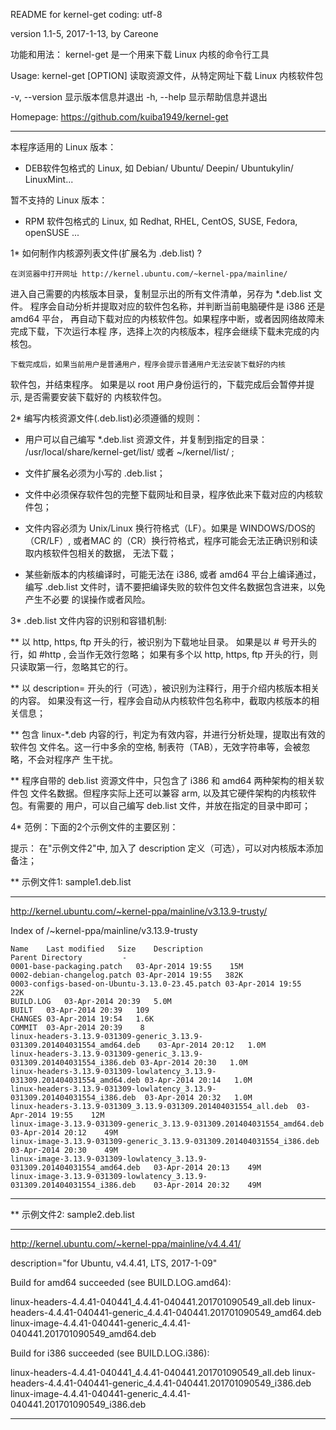 README for kernel-get 
coding: utf-8


version 1.1-5, 2017-1-13, by Careone

功能和用法：
kernel-get 是一个用来下载 Linux 内核的命令行工具 

Usage: kernel-get [OPTION]
读取资源文件，从特定网址下载 Linux 内核软件包

  -v, --version    显示版本信息并退出
  -h, --help       显示帮助信息并退出

Homepage: https://github.com/kuiba1949/kernel-get


 -----------------------------------

本程序适用的 Linux 版本： 

  * DEB软件包格式的 Linux, 如 Debian/ Ubuntu/ Deepin/ Ubuntukylin/ LinuxMint...

暂不支持的 Linux 版本：

  * RPM 软件包格式的 Linux, 如 Redhat, RHEL, CentOS, SUSE, Fedora, openSUSE ...


 1* 如何制作内核源列表文件(扩展名为 .deb.list) ?

	在浏览器中打开网址 http://kernel.ubuntu.com/~kernel-ppa/mainline/
   进入自己需要的内核版本目录，复制显示出的所有文件清单，另存为 *.deb.list 文件。
   程序会自动分析并提取对应的软件包名称，并判断当前电脑硬件是 i386 还是 amd64 平台，
   再自动下载对应的内核软件包。如果程序中断，或者因网络故障未完成下载，下次运行本程
   序，选择上次的内核版本，程序会继续下载未完成的内核包。

	下载完成后，如果当前用户是普通用户，程序会提示普通用户无法安装下载好的内核
  软件包，并结束程序。
        如果是以 root 用户身份运行的，下载完成后会暂停并提示, 是否需要安装下载好的
  内核软件包。
    

 2* 编写内核资源文件(.deb.list)必须遵循的规则：

   * 用户可以自己编写 *.deb.list 资源文件，并复制到指定的目录：
     /usr/local/share/kernel-get/list/ 或者 ~/kernel/list/ ; 

   * 文件扩展名必须为小写的 .deb.list；

   * 文件中必须保存软件包的完整下载网址和目录，程序依此来下载对应的内核软件包；

   * 文件内容必须为 Unix/Linux 换行符格式（LF）。如果是 WINDOWS/DOS的（CR/LF）, 
     或者MAC 的（CR）换行符格式，程序可能会无法正确识别和读取内核软件包相关的数据，
     无法下载；

   * 某些新版本的内核编译时，可能无法在 i386, 或者 amd64 平台上编译通过，编写
     .deb.list 文件时，请不要把编译失败的软件包文件名数据包含进来，以免产生不必要
     的误操作或者风险。


 3* .deb.list 文件内容的识别和容错机制: 
 
  ** 以 http, https, ftp 开头的行，被识别为下载地址目录。
     如果是以 # 号开头的行，如 #http , 会当作无效行忽略；
     如果有多个以 http, https, ftp 开头的行，则只读取第一行，忽略其它的行。

  ** 以 description= 开头的行（可选），被识别为注释行，用于介绍内核版本相关的内容。 
     如果没有这一行，程序会自动从内核软件包名称中，截取内核版本的相关信息；

  ** 包含 linux-*.deb 内容的行，判定为有效内容，并进行分析处理，提取出有效的软件包
     文件名。这一行中多余的空格, 制表符（TAB），无效字符串等，会被忽略，不会对程序产
     生干扰。

  ** 程序自带的 deb.list 资源文件中，只包含了 i386 和 amd64 两种架构的相关软件包
     文件名数据。但程序实际上还可以兼容 arm, 以及其它硬件架构的内核软件包。有需要的
     用户，可以自己编写 deb.list 文件，并放在指定的目录中即可；

 

 4* 范例：下面的2个示例文件的主要区别：

   提示： 在"示例文件2"中, 加入了 description 定义（可选），可以对内核版本添加备注；

   ** 示例文件1: sample1.deb.list

---------------------

http://kernel.ubuntu.com/~kernel-ppa/mainline/v3.13.9-trusty/ 

Index of /~kernel-ppa/mainline/v3.13.9-trusty 

	Name	Last modified	Size	Description
	Parent Directory	 	 -	 
	0001-base-packaging.patch	03-Apr-2014 19:55	 15M	 
	0002-debian-changelog.patch	03-Apr-2014 19:55	382K	 
	0003-configs-based-on-Ubuntu-3.13.0-23.45.patch	03-Apr-2014 19:55	 22K	 
	BUILD.LOG	03-Apr-2014 20:39	5.0M	 
	BUILT	03-Apr-2014 20:39	109	 
	CHANGES	03-Apr-2014 19:54	1.6K	 
	COMMIT	03-Apr-2014 20:39	 8	 
	linux-headers-3.13.9-031309-generic_3.13.9-031309.201404031554_amd64.deb	03-Apr-2014 20:12	1.0M	 
	linux-headers-3.13.9-031309-generic_3.13.9-031309.201404031554_i386.deb	03-Apr-2014 20:30	1.0M	 
	linux-headers-3.13.9-031309-lowlatency_3.13.9-031309.201404031554_amd64.deb	03-Apr-2014 20:14	1.0M	 
	linux-headers-3.13.9-031309-lowlatency_3.13.9-031309.201404031554_i386.deb	03-Apr-2014 20:32	1.0M	 
	linux-headers-3.13.9-031309_3.13.9-031309.201404031554_all.deb	03-Apr-2014 19:55	 12M	 
	linux-image-3.13.9-031309-generic_3.13.9-031309.201404031554_amd64.deb	03-Apr-2014 20:12	 49M	 
	linux-image-3.13.9-031309-generic_3.13.9-031309.201404031554_i386.deb	03-Apr-2014 20:30	 49M	 
	linux-image-3.13.9-031309-lowlatency_3.13.9-031309.201404031554_amd64.deb	03-Apr-2014 20:13	 49M	 
	linux-image-3.13.9-031309-lowlatency_3.13.9-031309.201404031554_i386.deb	03-Apr-2014 20:32	 49M	 	 
---------------------


   ** 示例文件2: sample2.deb.list

---------------------

http://kernel.ubuntu.com/~kernel-ppa/mainline/v4.4.41/ 

description="for Ubuntu, v4.4.41, LTS, 2017-1-09" 

Build for amd64 succeeded (see BUILD.LOG.amd64): 

  linux-headers-4.4.41-040441_4.4.41-040441.201701090549_all.deb 
  linux-headers-4.4.41-040441-generic_4.4.41-040441.201701090549_amd64.deb 
  linux-image-4.4.41-040441-generic_4.4.41-040441.201701090549_amd64.deb 

Build for i386 succeeded (see BUILD.LOG.i386): 

  linux-headers-4.4.41-040441_4.4.41-040441.201701090549_all.deb 
  linux-headers-4.4.41-040441-generic_4.4.41-040441.201701090549_i386.deb 
  linux-image-4.4.41-040441-generic_4.4.41-040441.201701090549_i386.deb 
  
---------------------
